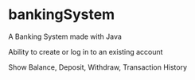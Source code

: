# bankingSystem
A Banking System made with Java


Ability to create or log in to an existing account 

Show Balance, Deposit, Withdraw, Transaction History